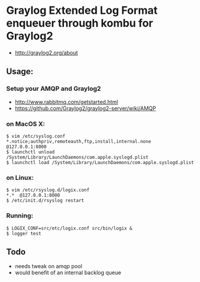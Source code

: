 # Graylog Extended Log Format enqueuer through kombu for Graylog2
* http://graylog2.org/about

## Usage:
### Setup your AMQP and Graylog2
* http://www.rabbitmq.com/getstarted.html
* https://github.com/Graylog2/graylog2-server/wiki/AMQP

### on MacOS X:

    $ vim /etc/syslog.conf
    *.notice;authpriv,remoteauth,ftp,install,internal.none  @127.0.0.1:8000         
    $ launchctl unload /System/Library/LaunchDaemons/com.apple.syslogd.plist
    $ launchctl load /System/Library/LaunchDaemons/com.apple.syslogd.plist

### on Linux:

    $ vim /etc/rsyslog.d/logix.conf
    *.*  @127.0.0.1:8000         
    $ /etc/init.d/rsyslog restart

### Running: 
    $ LOGIX_CONF=src/etc/logix.conf src/bin/logix &
    $ logger test

## Todo
* needs tweak on amqp pool
* would benefit of an internal backlog queue
